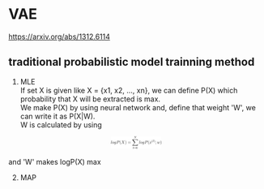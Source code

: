 # VAE
https://arxiv.org/abs/1312.6114

## traditional probabilistic model trainning method 
1) MLE  
  If set X is given like X = {x1, x2, ..., xn}, we can define P(X) which probability that X will be extracted is max.  
  We make P(X) by using neural network and, define that weight 'W', we can write it as P(X|W).  
  W is calculated by using 
  <p align="center"> <img src="./img1/equation.png" alt="MLE" width="20%" height="20%"/> </p> and 'W' makes logP(X) max
  
    
2) MAP  
